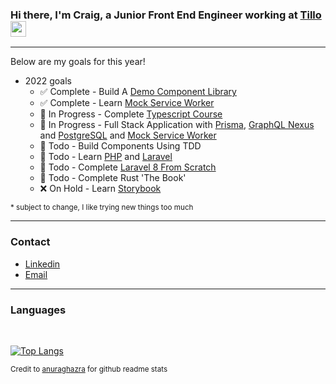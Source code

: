 [workplace]: https://www.tillo.io
[email]: mailto:crbroughton@posteo.uk
[linkedin]: https://www.linkedin.com/in/craig-broughton-5a2809189/
[application]: https://github.com/CRBroughton/forager
[anuraghazra]: https://github.com/anuraghazra/github-readme-stats

### Hi there, I'm Craig, a Junior Front End Engineer working at [Tillo][workplace] <a href="https://crbroughton.me"><img src="https://media.giphy.com/media/hvRJCLFzcasrR4ia7z/giphy.gif" width="25px"></a>

---

<!-- - 👨‍💼 I'm currently working on [Forager][application] -->

Below are my goals for this year! 


- 2022 goals
    - ✅ Complete    - Build A [Demo Component Library](https://github.com/CRBroughton/component-lib-demo)
    - ✅ Complete - Learn [Mock Service Worker](https://mswjs.io/)
    - 📖 In Progress - Complete [Typescript Course](https://www.udemy.com/course/understanding-typescript/)
    - 📖 In Progress - Full Stack Application with [Prisma](https://www.prisma.io/), [GraphQL Nexus](https://nexusjs.org/) and [PostgreSQL](https://www.postgresql.org/) and [Mock Service Worker](https://mswjs.io/)
    - 🎯 Todo - Build Components Using TDD
    - 🎯 Todo - Learn [PHP](https://www.php.net/) and [Laravel](https://laravel.com/)
    - 🎯 Todo - Complete [Laravel 8 From Scratch](https://laracasts.com/series/laravel-8-from-scratch)
    - 🎯 Todo - Complete Rust 'The Book'
    - ❌ On Hold - Learn [Storybook](https://storybook.js.org/)
    
<sup>* subject to change, I like trying new things too much</sup>

---

### Contact

- [Linkedin][linkedin]
- [Email][email]

---

### Languages

<br>

[![Top Langs](https://github-readme-stats.vercel.app/api/top-langs/?username=CRBroughton&hide=css,html&layout=compact&langs_count=6)](https://github.com/CRBroughton/github-readme-stats)

<sup>Credit to [anuraghazra][anuraghazra] for github readme stats</sup>